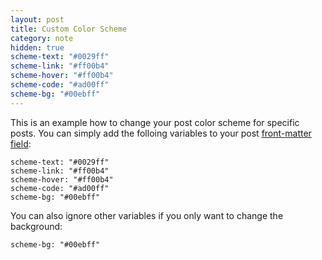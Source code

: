 ```yaml
---
layout: post
title: Custom Color Scheme
category: note
hidden: true
scheme-text: "#0029ff"
scheme-link: "#ff00b4"
scheme-hover: "#ff00b4"
scheme-code: "#ad00ff"
scheme-bg: "#00ebff"
---
```


This is an example how to change your post color scheme for specific posts. You can simply add the folloing variables to your post [front-matter field](http://jekyllrb.com/docs/frontmatter/):

```
scheme-text: "#0029ff"
scheme-link: "#ff00b4"
scheme-hover: "#ff00b4"
scheme-code: "#ad00ff"
scheme-bg: "#00ebff"
```

You can also ignore other variables if you only want to change the background:

```
scheme-bg: "#00ebff"
```
